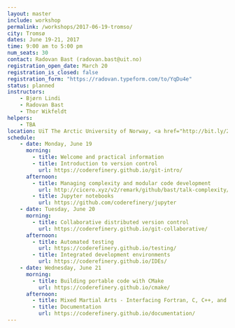```yaml
---
layout: master
include: workshop
permalink: /workshops/2017-06-19-tromso/
city: Tromsø
dates: June 19-21, 2017
time: 9:00 am to 5:00 pm
num_seats: 30
contact: Radovan Bast (radovan.bast@uit.no)
registration_open_date: March 20
registration_is_closed: false
registration_form: "https://radovan.typeform.com/to/YqDu4e"
status: planned
instructors:
    - Bjørn Lindi
    - Radovan Bast
    - Thor Wikfeldt
helpers:
    - TBA
location: UiT The Arctic University of Norway, <a href="http://bit.ly/2ntu76T" target="_blank">Room TEO-H1 1.425</a>
schedule:
    - date: Monday, June 19
      morning:
        - title: Welcome and practical information
        - title: Introduction to version control
          url: https://coderefinery.github.io/git-intro/
      afternoon:
        - title: Managing complexity and modular code development
          url: http://cicero.xyz/v2/remark/github/bast/talk-complexity/master/talk.md/
        - title: Jupyter notebooks
          url: https://github.com/coderefinery/jupyter
    - date: Tuesday, June 20
      morning:
        - title: Collaborative distributed version control
          url: https://coderefinery.github.io/git-collaborative/
      afternoon:
        - title: Automated testing
          url: https://coderefinery.github.io/testing/
        - title: Integrated development environments
          url: https://coderefinery.github.io/IDEs/
    - date: Wednesday, June 21
      morning:
        - title: Building portable code with CMake
          url: https://coderefinery.github.io/cmake/
      afternoon:
        - title: Mixed Martial Arts - Interfacing Fortran, C, C++, and Python for Great Good!
        - title: Documentation
          url: https://coderefinery.github.io/documentation/
---
```

